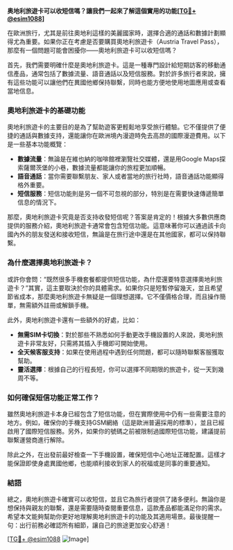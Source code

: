 **奥地利旅遊卡可以收短信嗎？讓我們一起來了解這個實用的功能[[TG💪+ @esim1088](https://t.me/s/esim1088)]**

在歐洲旅行，尤其是前往奧地利這樣的美麗國家時，選擇合適的通話和數據計劃顯得尤為重要。如果你正在考慮是否要購買奧地利旅遊卡（Austria Travel Pass），那麼有一個問題可能會困擾你——奧地利旅遊卡可以收短信嗎？

首先，我們需要明確什麼是奧地利旅遊卡。這是一種專門設計給短期訪客的移動通信產品，通常包括了數據流量、語音通話以及短信服務。對於許多旅行者來說，擁有這些功能可以讓他們在異國他鄉保持聯繫，同時也能方便地使用地圖應用或查看當地信息。

### **奧地利旅遊卡的基礎功能**

奧地利旅遊卡的主要目的是為了幫助遊客更輕鬆地享受旅行體驗。它不僅提供了便捷的通話與數據支持，還能讓你在歐洲境內漫遊時免去高昂的國際漫遊費用。以下是一些基本功能概覽：

- **數據流量**：無論是在維也納的咖啡館裡瀏覽社交媒體，還是用Google Maps探索薩爾茨堡的小巷，數據流量都能讓你的旅程更加順暢。
- **語音通話**：當你需要聯繫朋友、家人或者當地的旅行社時，語音通話功能顯得格外重要。
- **短信服務**：短信功能則是另一個不可忽視的部分，特別是在需要快速傳遞簡單信息的情況下。

那麼，奧地利旅遊卡究竟是否支持收發短信呢？答案是肯定的！根據大多數供應商提供的服務介紹，奧地利旅遊卡通常會包含短信功能。這意味著你可以通過該卡向國內外的朋友發送和接收短信，無論是在旅行途中還是在其他國家，都可以保持聯繫。

### **為什麼選擇奧地利旅遊卡？**

或許你會問：“既然很多手機套餐都提供短信功能，為什麼還要特意選擇奧地利旅遊卡？”其實，這主要取決於你的具體需求。如果你只是短暫停留幾天，並且希望節省成本，那麼奧地利旅遊卡無疑是一個理想選擇。它不僅價格合理，而且操作簡單，無需額外註冊或解鎖手機。

此外，奧地利旅遊卡還有一些額外的好處，比如：

- **無需SIM卡切換**：對於那些不熟悉如何手動更改手機設置的人來說，奧地利旅遊卡非常友好，只需將其插入手機即可開始使用。
- **全天候客服支持**：如果在使用過程中遇到任何問題，都可以隨時聯繫客服獲取幫助。
- **靈活選擇**：根據自己的行程長短，你可以選擇不同期限的旅遊卡，從一天到幾周不等。

### **如何確保短信功能正常工作？**

雖然奧地利旅遊卡本身已經包含了短信功能，但在實際使用中仍有一些需要注意的地方。例如，確保你的手機支持GSM網絡（這是歐洲普遍採用的標準），並且已經啟用了國際短信服務。另外，如果你的號碼之前被限制過國際短信功能，建議提前聯繫運營商進行解除。

除此之外，在出發前最好檢查一下手機設置，確保短信中心地址正確配置。這樣才能保證即使身處異國他鄉，也能順利接收到家人的祝福或是同事的重要通知。

### **結語**

總之，奧地利旅遊卡確實可以收短信，並且它為旅行者提供了諸多便利。無論你是想保持與親友的聯繫，還是需要隨時查閱重要信息，這款產品都能滿足你的需求。希望本文能夠幫助你更好地理解奧地利旅遊卡的功能及其適用場景。最後提醒一句：出行前務必確認所有細節，讓自己的旅途更加安心舒適！

[[TG💪+ @esim1088](https://t.me/s/esim1088) ![Image](https://i.postimg.cc/4NQfJmqS/Snipaste-2025-05-13-00-14-12.png)]